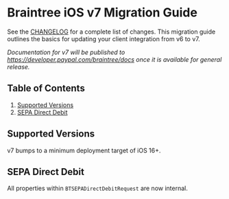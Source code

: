 # Braintree iOS v7 Migration Guide

See the [CHANGELOG](/CHANGELOG.md) for a complete list of changes. This migration guide outlines the basics for updating your client integration from v6 to v7.

_Documentation for v7 will be published to https://developer.paypal.com/braintree/docs once it is available for general release._

## Table of Contents

1. [Supported Versions](#supported-versions)
1. [SEPA Direct Debit](#sepa-direct-debit)

## Supported Versions

v7 bumps to a minimum deployment target of iOS 16+.

## SEPA Direct Debit
All properties within `BTSEPADirectDebitRequest` are now internal.
